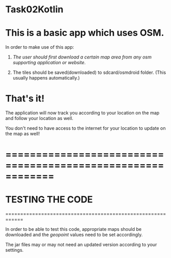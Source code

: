 # Task02Kotlin

This is a basic app which uses **OSM**.
====================================

In order to make use of this app:

1. *The user should first download a certain map area
from any osm supporting application or website*.

2. The tiles should be saved(downloaded) to sdcard/osmdroid folder.
(This usually happens automatically.)

That's it!
============================================

The application will now track you according to your location on the map
and follow your location as well.

You don't need to have access to the internet for your location to update
on the map as well!

============================================================
============================================================
TESTING THE CODE
=============================================================
============================================================

In order to be able to test this code, appropriate maps should be
downloaded and the *geopoint* values need to be set accordingly.

The jar files may or may not need an updated version according to
your settings.

